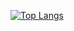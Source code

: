 

<!--
[![Azamat's GitHub stats](https://github-readme-stats.vercel.app/api?username=azamatomu)](https://github.com/anuraghazra/github-readme-stats)
-->
[![Top Langs](https://github-readme-stats.vercel.app/api/top-langs/?username=azamatomu&hide=jupyter%20notebook&layout=compact)](https://github.com/anuraghazra/github-readme-stats)

<!--
**azamatomu/azamatomu** is a ✨ _special_ ✨ repository because its `README.md` (this file) appears on your GitHub profile.

Here are some ideas to get you started:

- 🔭 I’m currently working on ...
- 🌱 I’m currently learning ...
- 👯 I’m looking to collaborate on ...
- 🤔 I’m looking for help with ...
- 💬 Ask me about ...
- 📫 How to reach me: ...
- 😄 Pronouns: ...
- ⚡ Fun fact: ...
-->

